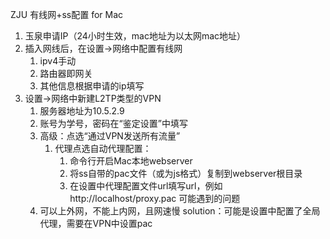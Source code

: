 ZJU 有线网+ss配置 for Mac

1. 玉泉申请IP（24小时生效，mac地址为以太网mac地址）
2. 插入网线后，在设置->网络中配置有线网
   1. ipv4手动
   2. 路由器即网关
   3. 其他信息根据申请的ip填写
3. 设置->网络中新建L2TP类型的VPN
   1. 服务器地址为10.5.2.9
   2. 账号为学号，密码在“鉴定设置”中填写
   3. 高级：点选“通过VPN发送所有流量”
      1. 代理点选自动代理配置：
         1. 命令行开启Mac本地webserver
         2. 将ss自带的pac文件（或为js格式）复制到webserver根目录
         3. 在设置中代理配置文件url填写url，例如http://localhost/proxy.pac
   可能遇到的问题
   1. 可以上外网，不能上内网，且网速慢
      solution：可能是设置中配置了全局代理，需要在VPN中设置pac
